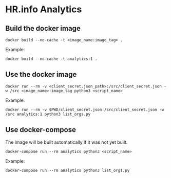 # HR.info Analytics

## Build the docker image

`docker build --no-cache -t <image_name:image_tag> .`

Example:

`docker build --no-cache -t analytics:1 .`

## Use the docker image

`docker run --rm -v <client_secret.json_path>:/src/client_secret.json -w /src <image_name>:image_tag python3 <script_name>`

Example:

`docker run --rm -v $PWD/client_secret.json:/src/client_secret.json -w /src analytics:1 python3 list_orgs.py`

## Use docker-compose

The image will be built automatically if it was not yet built.

`docker-compose run --rm analytics python3 <script_name>`

Example:

`docker-compose run --rm analytics python3 list_orgs.py`
